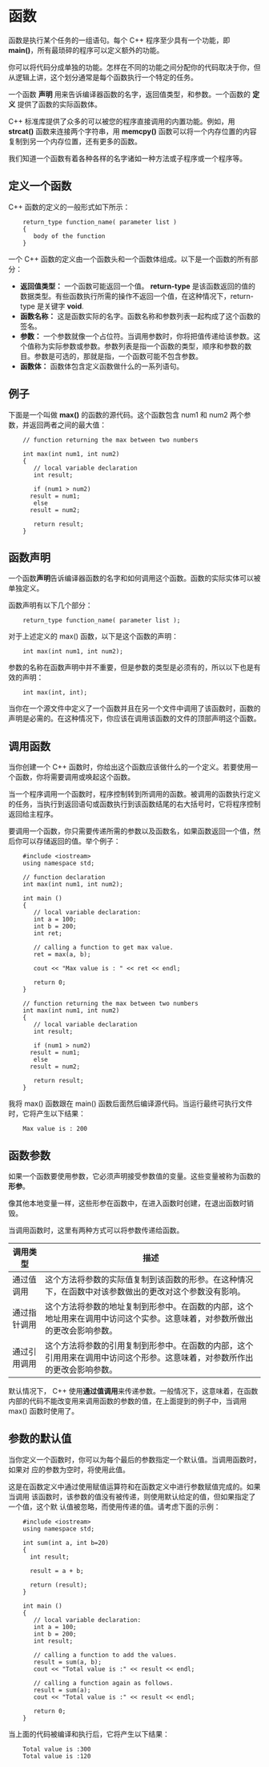 # 函数

函数是执行某个任务的一组语句。每个 C++ 程序至少具有一个功能，即 **main()**，所有最琐碎的程序可以定义额外的功能。

你可以将代码分成单独的功能。怎样在不同的功能之间分配你的代码取决于你，但从逻辑上讲，这个划分通常是每个函数执行一个特定的任务。

一个函数 **声明** 用来告诉编译器函数的名字，返回值类型，和参数。一个函数的 **定义** 提供了函数的实际函数体。

C++ 标准库提供了众多的可以被您的程序直接调用的内置功能。例如，用 **strcat()** 函数来连接两个字符串，用 **memcpy()** 函数可以将一个内存位置的内容复制到另一个内存位置，还有更多的函数。

我们知道一个函数有着各种各样的名字诸如一种方法或子程序或一个程序等。

## 定义一个函数

C++ 函数的定义的一般形式如下所示：

```
    return_type function_name( parameter list )
    {
       body of the function
    }
```

一个 C++ 函数的定义由一个函数头和一个函数体组成。以下是一个函数的所有部分：

- **返回值类型：** 一个函数可能返回一个值。 **return-type** 是该函数返回的值的数据类型。有些函数执行所需的操作不返回一个值，在这种情况下，return-type 是关键字 **void**.
- **函数名称：** 这是函数实际的名字。函数名称和参数列表一起构成了这个函数的签名。
- **参数：** 一个参数就像一个占位符。当调用参数时，你将把值传递给该参数。这个值称为实际参数或参数。参数列表是指一个函数的类型，顺序和参数的数目。参数是可选的，那就是指，一个函数可能不包含参数。
- **函数体：** 函数体包含定义函数做什么的一系列语句。

## 例子

下面是一个叫做 **max()** 的函数的源代码。这个函数包含 num1 和 num2 两个参数，并返回两者之间的最大值：

```
    // function returning the max between two numbers

    int max(int num1, int num2) 
    {
       // local variable declaration
       int result;

       if (num1 > num2)
      result = num1;
       else
      result = num2;

       return result; 
    }
```

## 函数声明

一个函数**声明**告诉编译器函数的名字和如何调用这个函数。函数的实际实体可以被单独定义。

函数声明有以下几个部分：

```
    return_type function_name( parameter list );
```

对于上述定义的 max() 函数，以下是这个函数的声明：

```
    int max(int num1, int num2);
```

参数的名称在函数声明中并不重要，但是参数的类型是必须有的，所以以下也是有效的声明：

```
    int max(int, int);
```

当你在一个源文件中定义了一个函数并且在另一个文件中调用了该函数时，函数的声明是必需的。在这种情况下，你应该在调用该函数的文件的顶部声明这个函数。

## 调用函数

当你创建一个 C++ 函数时，你给出这个函数应该做什么的一个定义。若要使用一个函数，你将需要调用或唤起这个函数。

当一个程序调用一个函数时，程序控制转到所调用的函数。被调用的函数执行定义的任务，当执行到返回语句或函数执行到该函数结尾的右大括号时，它将程序控制返回给主程序。

要调用一个函数，你只需要传递所需的参数以及函数名，如果函数返回一个值，然后你可以存储返回的值。举个例子：

```
    #include <iostream>
    using namespace std;

    // function declaration
    int max(int num1, int num2);

    int main ()
    {
       // local variable declaration:
       int a = 100;
       int b = 200;
       int ret;

       // calling a function to get max value.
       ret = max(a, b);

       cout << "Max value is : " << ret << endl;

       return 0;
    }

    // function returning the max between two numbers
    int max(int num1, int num2) 
    {
       // local variable declaration
       int result;

       if (num1 > num2)
      result = num1;
       else
      result = num2;

       return result; 
    }
```

我将 max() 函数跟在 main() 函数后面然后编译源代码。当运行最终可执行文件时，它将产生以下结果：

```
    Max value is : 200
```

## 函数参数

如果一个函数要使用参数，它必须声明接受参数值的变量。这些变量被称为函数的**形参**。

像其他本地变量一样，这些形参在函数中，在进入函数时创建，在退出函数时销毁。

当调用函数时，这里有两种方式可以将参数传递给函数。

| 调用类型     | 描述                                                         |
| ------------ | ------------------------------------------------------------ |
| 通过值调用   | 这个方法将参数的实际值复制到该函数的形参。在这种情况下，在函数中对该参数做出的更改对这个参数没有影响。 |
| 通过指针调用 | 这个方法将参数的地址复制到形参中。在函数的内部，这个地址用来在调用中访问这个实参。这意味着，对参数所做出的更改会影响参数。 |
| 通过引用调用 | 这个方法将参数的引用复制到形参中。在函数的内部，这个引用用来在调用中访问这个形参。这意味着，对参数所作出的更改会影响参数。 |

默认情况下， C++ 使用**通过值调用**来传递参数。一般情况下，这意味着，在函数内部的代码不能改变用来调用函数的参数的值，在上面提到的例子中，当调用 max() 函数时使用了。

## 参数的默认值

当你定义一个函数时，你可以为每个最后的参数指定一个默认值。当调用函数时，如果对 应的参数为空时，将使用此值。

这是在函数定义中通过使用赋值运算符和在函数定义中进行参数赋值完成的。如果当调用 该函数时，该参数的值没有被传递，则使用默认给定的值，但如果指定了一个值，这个默 认值被忽略，而使用传递的值。请考虑下面的示例：

```
    #include <iostream>
    using namespace std;

    int sum(int a, int b=20)
    {
      int result;

      result = a + b;

      return (result);
    }

    int main ()
    {
       // local variable declaration:
       int a = 100;
       int b = 200;
       int result;

       // calling a function to add the values.
       result = sum(a, b);
       cout << "Total value is :" << result << endl;

       // calling a function again as follows.
       result = sum(a);
       cout << "Total value is :" << result << endl;

       return 0;
    }
```

当上面的代码被编译和执行后，它将产生以下结果：

```
    Total value is :300
    Total value is :120
```
